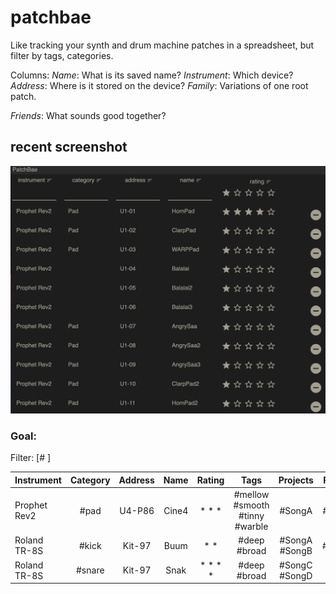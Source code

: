 # patchbae
Like tracking your synth and drum machine patches in a spreadsheet, but filter by tags, categories.

Columns:
_Name_: What is its saved name?
_Instrument_: Which device?
_Address_: Where is it stored on the device?
_Family_: Variations of one root patch.

_Friends_: What sounds good together?

## recent screenshot

![an image examplar](./examples/proofofconcept1.jpg)

### Goal:
Filter: [#     ]

Instrument | Category | Address | Name | Rating | Tags | Projects | Family | Friends|
|-|:-:|:-:|:-:|:-:|:-:|:-:|:-:|:-:|
| Prophet Rev2 | #pad | U4-P86 | Cine4 | * * * | #mellow #smooth #tinny #warble | #SongA | #Buum | # |
| Roland TR-8S | #kick | Kit-97 | Buum | * * | #deep #broad | #SongA #SongB | #Cine4 | #Snak |
| Roland TR-8S | #snare | Kit-97 | Snak | * * * * | #deep #broad | #SongC #SongD | # | #Buum |
